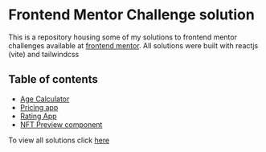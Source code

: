 # Frontend Mentor Challenge solution

This is a repository housing some of my solutions to frontend mentor challenges available at [frontend mentor](https://www.frontendmentor.io). All solutions were built with reactjs (vite) and tailwindcss

## Table of contents

- [Age Calculator](./src/pages/AgeCalculator/)
- [Pricing app](./src/pages/PricingApp/)
- [Rating App](./src/pages/RatingApp/)
- [NFT Preview component](./src/pages/NFTpreviewComponent/)

To view all solutions click [here](https://www.frontend-mentor-tasks-henna.vercel.app/)
